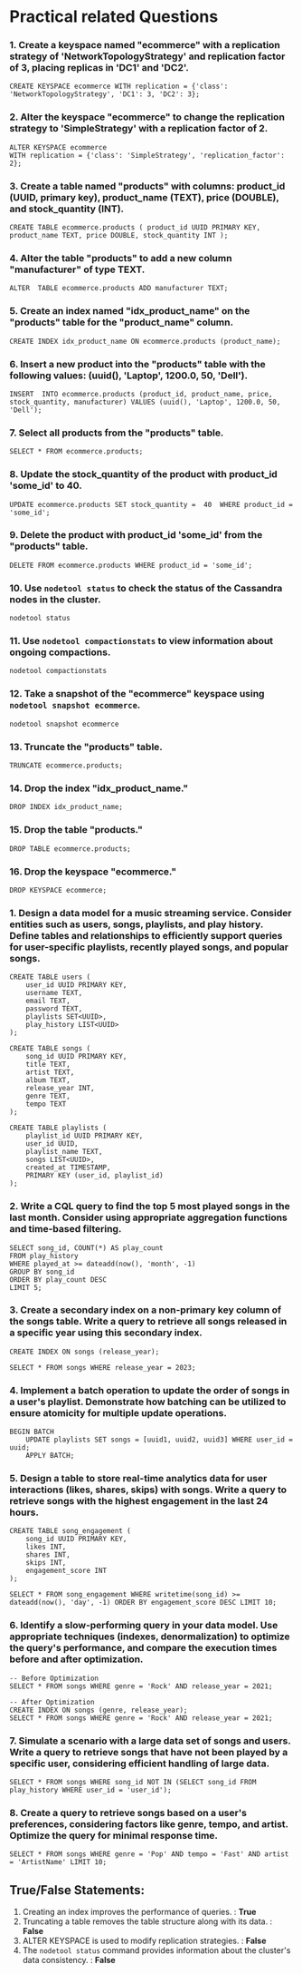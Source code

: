 
# Practical related Questions
### 1. Create a keyspace named "ecommerce" with a replication strategy of 'NetworkTopologyStrategy' and replication factor of 3, placing replicas in 'DC1' and 'DC2'.
```
CREATE KEYSPACE ecommerce WITH replication = {'class': 'NetworkTopologyStrategy', 'DC1': 3, 'DC2': 3};
```
### 2. Alter the keyspace "ecommerce" to change the replication strategy to 'SimpleStrategy' with a replication factor of 2.

```
ALTER KEYSPACE ecommerce
WITH replication = {'class': 'SimpleStrategy', 'replication_factor': 2};
```
### 3. Create a table named "products" with columns: product_id (UUID, primary key), product_name (TEXT), price (DOUBLE), and stock_quantity (INT).
```
CREATE TABLE ecommerce.products ( product_id UUID PRIMARY KEY, product_name TEXT, price DOUBLE, stock_quantity INT );
```
### 4. Alter the table "products" to add a new column "manufacturer" of type TEXT.
```
ALTER  TABLE ecommerce.products ADD manufacturer TEXT;
```
### 5. Create an index named "idx_product_name" on the "products" table for the "product_name" column.
```
CREATE INDEX idx_product_name ON ecommerce.products (product_name);
```
### 6. Insert a new product into the "products" table with the following values: (uuid(), 'Laptop', 1200.0, 50, 'Dell').
```
INSERT  INTO ecommerce.products (product_id, product_name, price, stock_quantity, manufacturer) VALUES (uuid(), 'Laptop', 1200.0, 50, 'Dell');
```
### 7. Select all products from the "products" table.
```
SELECT * FROM ecommerce.products;
```
### 8. Update the stock_quantity of the product with product_id 'some_id' to 40.
```
UPDATE ecommerce.products SET stock_quantity =  40  WHERE product_id =  'some_id';
```
### 9. Delete the product with product_id 'some_id' from the "products" table.
```
DELETE FROM ecommerce.products WHERE product_id = 'some_id';
```
### 10. Use `nodetool status` to check the status of the Cassandra nodes in the cluster.
```
nodetool status
```
### 11. Use `nodetool compactionstats` to view information about ongoing compactions.
```
nodetool compactionstats
```
### 12. Take a snapshot of the "ecommerce" keyspace using `nodetool snapshot ecommerce`.
```
nodetool snapshot ecommerce
```
### 13. Truncate the "products" table.
```
TRUNCATE ecommerce.products;
```
### 14. Drop the index "idx_product_name."
```
DROP INDEX idx_product_name;
```
### 15. Drop the table "products."
```
DROP TABLE ecommerce.products;
```
### 16. Drop the keyspace "ecommerce."
```
DROP KEYSPACE ecommerce;
```

### 1. Design a data model for a music streaming service. Consider entities such as users, songs, playlists, and play history. Define tables and relationships to efficiently support queries for user-specific playlists, recently played songs, and popular songs.
```
CREATE TABLE users (
    user_id UUID PRIMARY KEY,
    username TEXT,
    email TEXT,
    password TEXT,
    playlists SET<UUID>,
    play_history LIST<UUID>
);

CREATE TABLE songs (
    song_id UUID PRIMARY KEY,
    title TEXT,
    artist TEXT,
    album TEXT,
    release_year INT,
    genre TEXT,
    tempo TEXT
);

CREATE TABLE playlists (
    playlist_id UUID PRIMARY KEY,
    user_id UUID,
    playlist_name TEXT,
    songs LIST<UUID>,
    created_at TIMESTAMP,
    PRIMARY KEY (user_id, playlist_id)
);
```
### 2. Write a CQL query to find the top 5 most played songs in the last month. Consider using appropriate aggregation functions and time-based filtering.
```
SELECT song_id, COUNT(*) AS play_count
FROM play_history
WHERE played_at >= dateadd(now(), 'month', -1)
GROUP BY song_id
ORDER BY play_count DESC
LIMIT 5;
```
### 3. Create a secondary index on a non-primary key column of the songs table. Write a query to retrieve all songs released in a specific year using this secondary index.
```
CREATE INDEX ON songs (release_year);

SELECT * FROM songs WHERE release_year = 2023;
```
### 4. Implement a batch operation to update the order of songs in a user's playlist. Demonstrate how batching can be utilized to ensure atomicity for multiple update operations.
```
BEGIN BATCH
    UPDATE playlists SET songs = [uuid1, uuid2, uuid3] WHERE user_id = uuid;
    APPLY BATCH;
```
### 5. Design a table to store real-time analytics data for user interactions (likes, shares, skips) with songs. Write a query to retrieve songs with the highest engagement in the last 24 hours.
```
CREATE TABLE song_engagement (
    song_id UUID PRIMARY KEY,
    likes INT,
    shares INT,
    skips INT,
    engagement_score INT
);

SELECT * FROM song_engagement WHERE writetime(song_id) >= dateadd(now(), 'day', -1) ORDER BY engagement_score DESC LIMIT 10;
```
### 6. Identify a slow-performing query in your data model. Use appropriate techniques (indexes, denormalization) to optimize the query's performance, and compare the execution times before and after optimization.
```
-- Before Optimization
SELECT * FROM songs WHERE genre = 'Rock' AND release_year = 2021;

-- After Optimization
CREATE INDEX ON songs (genre, release_year);
SELECT * FROM songs WHERE genre = 'Rock' AND release_year = 2021;
```
### 7. Simulate a scenario with a large data set of songs and users. Write a query to retrieve songs that have not been played by a specific user, considering efficient handling of large data.
```
SELECT * FROM songs WHERE song_id NOT IN (SELECT song_id FROM play_history WHERE user_id = 'user_id');
```
### 8. Create a query to retrieve songs based on a user's preferences, considering factors like genre, tempo, and artist. Optimize the query for minimal response time.
```
SELECT * FROM songs WHERE genre = 'Pop' AND tempo = 'Fast' AND artist = 'ArtistName' LIMIT 10;
```
## True/False Statements:
 1. Creating an index improves the performance of queries. : **True**
 2. Truncating a table removes the table structure along with its data. : **False**
 3. ALTER KEYSPACE is used to modify replication strategies. : **False**
 4. The `nodetool status` command provides information about the cluster's data consistency. : **False**

